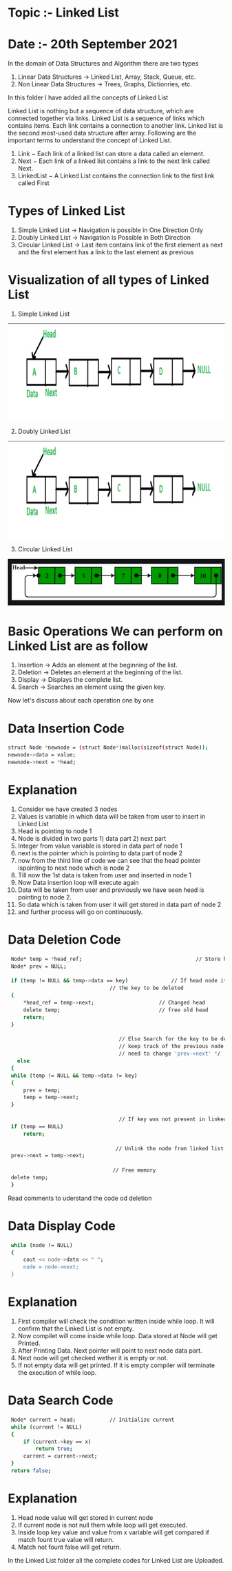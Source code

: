 # Topic :- Linked  List 
# Date :- 20th September 2021


In the domain of Data Structures and Algorithm there are two types 
1) Linear Data Structures -> Linked List, Array, Stack, Queue, etc. 
2) Non Linear Data Structures -> Trees, Graphs, Dictionries, etc. 

In this folder I have added all the concepts of Linked List 

Linked List is nothing but a sequence of data structure, which are connected together via links. Linked List is a sequence of links which contains items. Each link contains a connection to another link. Linked list is the second most-used data structure after array.  Following are the important terms to understand the concept of Linked List.

1) Link − Each link of a linked list can store a data called an element.
2) Next − Each link of a linked list contains a link to the next link called Next.
3) LinkedList − A Linked List contains the connection link to the first link called First


# Types of Linked List 
1) Simple Linked List   -> Navigation is possible in One Direction Only 
2) Doubly Linked List   -> Navigation is Possible in Both Direction 
3) Circular Linked List -> Last item contains link of the first element as next and the first element has a link to the last element as previous

# Visualization of all types of Linked List
1) Simple Linked List

![](sll.png)

2) Doubly Linked List

![](sll.png)

3) Circular Linked List 

![](cll.png)


# Basic Operations We can perform on Linked List are as follow 
1) Insertion -> Adds an element at the beginning of the list.
2) Deletion  -> Deletes an element at the beginning of the list.
3) Display   -> Displays the complete list.
4) Search    -> Searches an element using the given key.

Now let's discuss about each operation one by one 

# Data Insertion Code

   ```sh
struct Node *newnode = (struct Node*)malloc(sizeof(struct Node));
newnode->data = value;
newnode->next = *head;

  ```

# Explanation 
1) Consider we have created 3 nodes 
2) Values is variable in which data will be taken from user to insert in Linked List 
3) Head is pointing to node 1
4) Node is divided in two parts 1) data part 2) next part 
5) Integer from value variable is stored in data part of node 1 
6) next is the pointer which is pointing to data part of node 2 
7) now from the third line of code we can see that the head pointer ispointing to next node which is node 2 
8) Till now the 1st data is taken from user and inserted in node 1 
9) Now Data insertion loop will execute again 
10) Data will be taken from user and previously we have seen head is pointing to node 2. 
11) So data which is taken from user it will get stored in data part of node 2 
12) and further process will go on continuously. 


# Data Deletion Code

   ```sh
    Node* temp = *head_ref;                   		            // Store head node
    Node* prev = NULL;
     
    if (temp != NULL && temp->data == key)			    // If head node itself holds
								    // the key to be deleted
    {
        *head_ref = temp->next; 			   	    // Changed head
        delete temp;            				    // free old head
        return;
    }
 
    								   // Else Search for the key to be deleted,
							    	   // keep track of the previous node as we
							           // need to change 'prev->next' */
      else
    {
    while (temp != NULL && temp->data != key)
    {
        prev = temp;
        temp = temp->next;
    }
 
    								   // If key was not present in linked list
    if (temp == NULL)
        return;
 
    								  // Unlink the node from linked list
    prev->next = temp->next;
 
    								 // Free memory
    delete temp;
    }
  ```
  
  Read comments to uderstand the code od deletion 
  
# Data Display Code   

   ```sh
    while (node != NULL)
    {
        cout << node->data << " ";
        node = node->next;
    }
  ```
  
# Explanation 
1) First compiler will check the condition written inside while loop. It will confirm that the Linked List is not empty. 
2) Now compilet will come inside while loop. Data stored at Node will get Printed. 
3) After Printing Data. Next pointer will point to next node data part. 
4) Next node will get checked wether it is empty or not. 
5) If not empty data will get printed. If it is empty compiler will terminate the execution of while loop. 

# Data Search Code

   ```sh
    Node* current = head; 			// Initialize current 
    while (current != NULL) 
    { 
        if (current->key == x) 
            return true; 
        current = current->next; 
    } 
    return false; 
  ```
  
# Explanation 
1) Head node value will get stored in current node 
2) If current node is not null them while loop will get executed. 
3) Inside loop key value and value from x variable will get compared if match fount true value will return. 
4) Match not fount false will get return. 


In the Linked List folder all the complete codes for Linked List are Uploaded.
